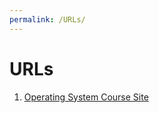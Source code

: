 ```yaml
---
permalink: /URLs/
---
```

<body>
  <h1> URLs </h1>
  <ol>
    <li> <a href="http://os.vlsm.org/"> Operating System Course Site </a> </li>
  </ol>
</body>
